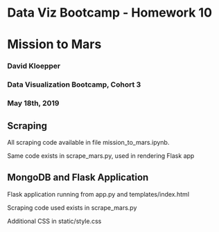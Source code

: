 # Data Viz Bootcamp - Homework 10
# Mission to Mars

### David Kloepper
### Data Visualization Bootcamp, Cohort 3
### May 18th, 2019



## Scraping

All scraping code available in file mission_to_mars.ipynb.

Same code exists in scrape_mars.py, used in rendering Flask app

## MongoDB and Flask Application

Flask application running from app.py and templates/index.html

Scraping code used exists in scrape_mars.py

Additional CSS in static/style.css